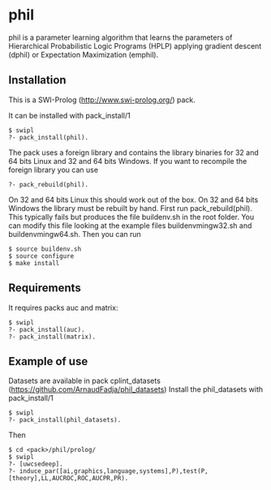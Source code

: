 phil
======
phil is a parameter learning algorithm that learns the parameters of Hierarchical Probabilistic Logic Programs (HPLP) applying gradient descent (dphil) or Expectation Maximization (emphil).

Installation
------------
This is a SWI-Prolog (http://www.swi-prolog.org/) pack.

It can be installed with pack_install/1

	$ swipl
	?- pack_install(phil).

The pack uses a foreign library and contains the library binaries for 32 and 64 bits Linux and 32 and 64 bits Windows. If you want to recompile the foreign library you can use

	?- pack_rebuild(phil).

On 32 and 64 bits Linux this should work out of the box. On 32 and 64 bits Windows the library must be rebuilt by hand. First run pack_rebuild(phil). This typically fails but produces the file buildenv.sh in the root folder. You can modify this file looking at the example files buildenvmingw32.sh and buildenvmingw64.sh. Then you can run

	$ source buildenv.sh
	$ source configure
	$ make install


Requirements
-------------
It requires packs auc and matrix:

	$ swipl
	?- pack_install(auc).
	?- pack_install(matrix).

Example of use
-------------
Datasets are available in pack cplint_datasets (https://github.com/ArnaudFadja/phil_datasets)
Install the phil_datasets with  pack_install/1

	$ swipl
	?- pack_install(phil_datasets).

Then

	$ cd <pack>/phil/prolog/
	$ swipl
	?- [uwcsedeep].
	?- induce_par([ai,graphics,language,systems],P),test(P,[theory],LL,AUCROC,ROC,AUCPR,PR).

